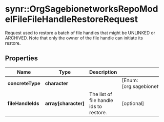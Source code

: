 # synr::OrgSagebionetworksRepoModelFileFileHandleRestoreRequest

Request used to restore a batch of file handles that might be UNLINKED or ARCHIVED. Note that only the owner of the file handle can initiate its restore.

## Properties
Name | Type | Description | Notes
------------ | ------------- | ------------- | -------------
**concreteType** | **character** |  | [Enum: [org.sagebionetworks.repo.model.file.FileHandleRestoreRequest]] 
**fileHandleIds** | **array[character]** | The list of file handle ids to restore. | [optional] 



